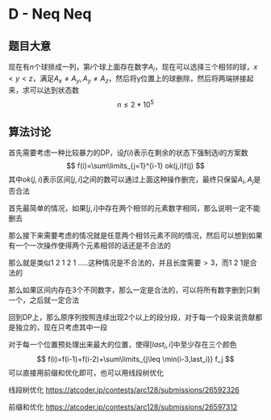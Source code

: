 # **D - Neq Neq**

## 题目大意

现在有$n$个球排成一列，第$i$个球上面存在数字$A_i$，现在可以选择三个相邻的球，$x<y<z$，满足$A_x\neq A_y,A_y\neq A_z$，然后将y位置上的球删除，然后将两端拼接起来，求可以达到状态数
$$
n\leq 2*10^5
$$


## 算法讨论

首先需要考虑一种比较暴力的DP，设$f(i)$表示在剩余的状态下强制选i的方案数
$$
f(i)=\sum\limits_{j=1}^{i-1} ok(j,i)f(j)
$$
其中$ok(j,i)$表示区间$[j,i]$之间的数可以通过上面这种操作删完，最终只保留$A_i,A_j$是否合法

首先最简单的情况，如果$[j,i]$中存在两个相邻的元素数字相同，那么说明一定不能删去

那么接下来需要考虑的情况就是任意两个相邻元素不同的情况，然后可以想到如果有一个一次操作使得两个元素相邻的话还是不合法的

那么就是类似1 2 1 2 1 .....这种情况是不合法的，并且长度需要$>3$，而1 2 1是合法的

那么如果区间内存在3个不同数字，那么一定是合法的，可以将所有数字删到只剩一个，之后就一定合法

回到DP上，那么原序列按照连续出现2个以上的段分段，对于每一个段来说贡献都是独立的，现在只考虑其中一段

对于每一个位置预处理出来最大的位置，使得$[last_i,i]$中至少存在三个颜色
$$
f(i)=f(i-1)+f(i-2)+\sum\limits_{j\leq \min(i-3,last_i)} f_j
$$
可以直接用前缀和优化即可，也可以用线段树优化

线段树优化 https://atcoder.jp/contests/arc128/submissions/26592326

前缀和优化 https://atcoder.jp/contests/arc128/submissions/26597312

